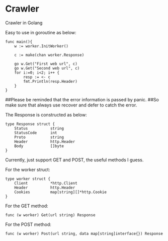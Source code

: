 # Crawler
Crawler in Golang


Easy to use in goroutine as below:
```golang
func main(){
	w := worker.InitWorker()

	c := make(chan worker.Response)

	go w.Get("First web url", c)
	go w.Get("Second web url", c)
	for i:=0; i<2; i++ {
		resp := <- c
		fmt.Println(resp.Header)
	}
}
```

##Please be reminded that the error information is passed by panic.
##So make sure that always use recover and defer to catch the error.


The Response is constructed as below:

```golang 
type Response struct {
	Status			string
	StatusCode 		int
	Proto			string
	Header 			http.Header
	Body 			[]byte	
}
```


Currently, just support GET and POST, the useful methods I guess. 

For the worker struct:
```golang
type worker struct {
	Client 			*http.Client
	Header 			http.Header
	Cookies 		map[string][]*http.Cookie
}
```

For the GET method:
```golang
func (w worker) Get(url string) Response
```
For the POST method:
```golang
func (w worker) Post(url string, data map[string]interface{}) Response
```

